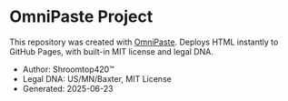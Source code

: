 # OmniPaste Project

This repository was created with [OmniPaste](https://shroomtop.github.io/OmniPaste/).
Deploys HTML instantly to GitHub Pages, with built-in MIT license and legal DNA.
- Author: Shroomtop420™
- Legal DNA: US/MN/Baxter, MIT License
- Generated: 2025-06-23
